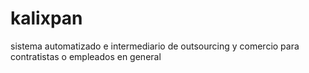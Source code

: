 # kalixpan
 sistema automatizado e intermediario de outsourcing y comercio para contratistas o empleados en general 
